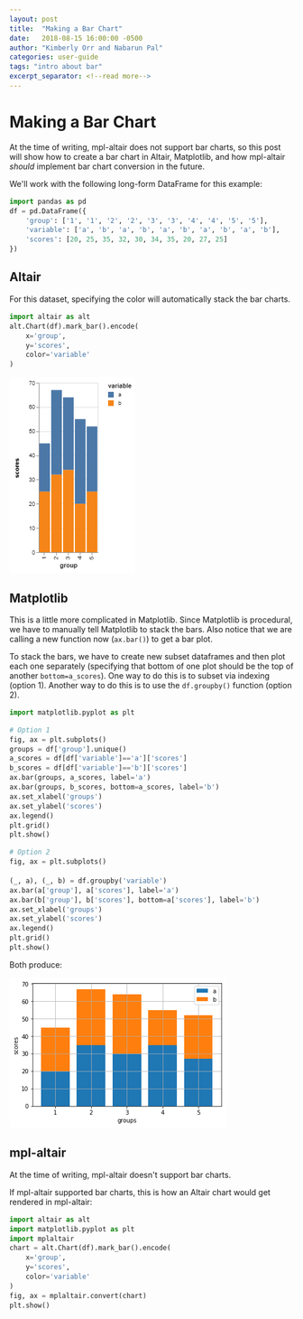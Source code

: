 ```yaml
---
layout: post
title:  "Making a Bar Chart"
date:   2018-08-15 16:00:00 -0500
author: "Kimberly Orr and Nabarun Pal"
categories: user-guide
tags: "intro about bar"
excerpt_separator: <!--read more-->
---
```


# Making a Bar Chart
At the time of writing, mpl-altair does not support bar charts, so this post will show how to create a bar chart in Altair, Matplotlib, and how mpl-altair _should_ implement bar chart conversion in the future.

We'll work with the following long-form DataFrame for this example:
```python
import pandas as pd
df = pd.DataFrame({
    'group': ['1', '1', '2', '2', '3', '3', '4', '4', '5', '5'],
    'variable': ['a', 'b', 'a', 'b', 'a', 'b', 'a', 'b', 'a', 'b'],
    'scores': [20, 25, 35, 32, 30, 34, 35, 20, 27, 25]
})
```

## Altair
For this dataset, specifying the color will automatically stack the bar charts.
```python
import altair as alt
alt.Chart(df).mark_bar().encode(
    x='group',
    y='scores',
    color='variable'
)
```
![png](pics/altair-to-mpl-bar_0.png)

## Matplotlib
This is a little more complicated in Matplotlib. Since Matplotlib is procedural, we have to manually tell Matplotlib to stack the bars. Also notice that we are calling a new function now (`ax.bar()`) to get a bar plot.

To stack the bars, we have to create new subset dataframes and then plot each one separately (specifying that bottom of one plot should be the top of another `bottom=a_scores`). One way to do this is to subset via indexing (option 1). Another way to do this is to use the `df.groupby()` function (option 2).
```python
import matplotlib.pyplot as plt
```
```python
# Option 1
fig, ax = plt.subplots()
groups = df['group'].unique()
a_scores = df[df['variable']=='a']['scores']
b_scores = df[df['variable']=='b']['scores']
ax.bar(groups, a_scores, label='a')
ax.bar(groups, b_scores, bottom=a_scores, label='b')
ax.set_xlabel('groups')
ax.set_ylabel('scores')
ax.legend()
plt.grid()
plt.show()
```
```python
# Option 2
fig, ax = plt.subplots()

(_, a), (_, b) = df.groupby('variable')
ax.bar(a['group'], a['scores'], label='a')
ax.bar(b['group'], b['scores'], bottom=a['scores'], label='b')
ax.set_xlabel('groups')
ax.set_ylabel('scores')
ax.legend()
plt.grid()
plt.show()
```
Both produce:

![png](pics/altair-to-mpl-bar_1.png)


## mpl-altair
At the time of writing, mpl-altair doesn't support bar charts.

If mpl-altair supported bar charts, this is how an Altair chart would get rendered in mpl-altair:
```python
import altair as alt
import matplotlib.pyplot as plt
import mplaltair
chart = alt.Chart(df).mark_bar().encode(
    x='group',
    y='scores',
    color='variable'
)
fig, ax = mplaltair.convert(chart)
plt.show()
```